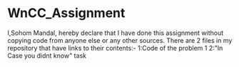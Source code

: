 # WnCC_Assignment
I,Sohom Mandal, hereby declare that I have done this assignment without copying code from anyone else or any other sources. 
There are 2 files in my repository that have links to their contents:-
1:Code of the problem 1
2:"In Case you didnt know" task
